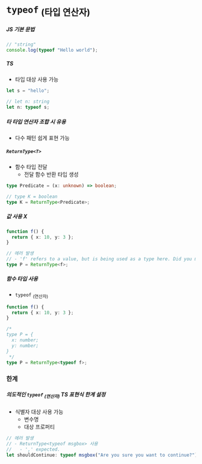 `typeof` <sub>(타입 연산자)</sub>
======================

##### JS 기본 문법
```ts
// "string"
console.log(typeof "Hello world");
```

##### TS
- 타입 대상 사용 가능
```ts
let s = "hello";

// let n: string
let n: typeof s;
```

##### 타 타입 연산자 조합 시 유용
- 다수 패턴 쉽게 표현 가능

##### `ReturnType<T>`
- 함수 타입 전달
  - 전달 함수 반환 타입 생성
```ts
type Predicate = (x: unknown) => boolean;

// type K = boolean
type K = ReturnType<Predicate>;
```

##### 값 사용 X
```ts
function f() {
  return { x: 10, y: 3 };
}

// 에러 발생
// - 'f' refers to a value, but is being used as a type here. Did you mean 'typeof f'?
type P = ReturnType<f>;
```

##### 함수 타입 사용
- `typeof` <sub>(연산자)</sub>
```ts
function f() {
  return { x: 10, y: 3 };
}

/*
type P = {
  x: number;
  y: number;
}
 */
type P = ReturnType<typeof f>;

```

### 한계

##### 의도적인 `typeof` <sub>(연산자)</sub> TS 표현식 한계 설정
- 식별자 대상 사용 가능
  - 변수명
  - 대상 프로퍼티
```ts
// 에러 발생
// - ReturnType<typeof msgbox> 사용
//   - ',' expected.
let shouldContinue: typeof msgbox("Are you sure you want to continue?");
```
